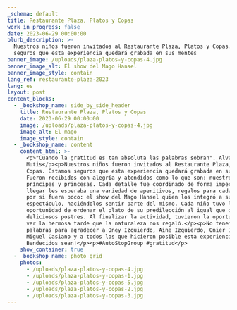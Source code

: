 ```yaml
---
_schema: default
title: Restaurante Plaza, Platos y Copas
work_in_progress: false
date: 2023-06-29 00:00:00
blurb_description: >-
  Nuestros niños fueron invitados al Restaurante Plaza, Platos y Copas. Estamos
  seguros que esta experiencia quedará grabada en sus mentes
banner_image: /uploads/plaza-platos-y-copas-4.jpg
banner_image_alt: El show del Mago Hansel
banner_image_style: contain
lang_ref: restaurante-plaza-2023
lang: es
layout: post
content_blocks:
  - _bookshop_name: side_by_side_header
    title: Restaurante Plaza, Platos y Copas
    date: 2023-06-29 00:00:00
    image: /uploads/plaza-platos-y-copas-4.jpg
    image_alt: El mago
    image_style: contain
  - _bookshop_name: content
    content_html: >-
      <p>"Cuando la gratitud es tan absoluta las palabras sobran". Alvaro
      Mutis</p><p>Nuestros niños fueron invitados al Restaurante Plaza, Platos y
      Copas. Estamos seguros que esta experiencia quedará grabada en sus mentes.
      Fueron recibidos con alegría y atendidos como lo que son: nuestros
      príncipes y princesas. Cada detalle fue coordinado de forma impecable: Al
      llegar les esperaba una variedad de aperitivos, regalos para cada uno y
      por si fuera poco: el show del Mago Hansel quien los integró a su
      espectáculo, haciéndolos sentir parte del mismo. Cada niño tuvo la
      oportunidad de ordenar el plato de su predilección al igual que degustar
      deliciosos postres. Al finalizar la actividad, tuvieron la oportunidad de
      ver la hermosa tarde que la naturaleza nos regaló.</p><p>No tenemos
      palabras para agradecer a Oney Izquierdo, Aine Izquierdo, Onier Izquierdo,
      Miguel Casiano y a todos los que hicieron posible esta experiencia.
      Bendecidos sean!</p><p>#AutoStopGroup #gratitud</p>
    show_container: true
  - _bookshop_name: photo_grid
    photos:
      - /uploads/plaza-platos-y-copas-4.jpg
      - /uploads/plaza-platos-y-copas-1.jpg
      - /uploads/plaza-platos-y-copas-5.jpg
      - /uploads/plaza-platos-y-copas-2.jpg
      - /uploads/plaza-platos-y-copas-3.jpg
---
```

